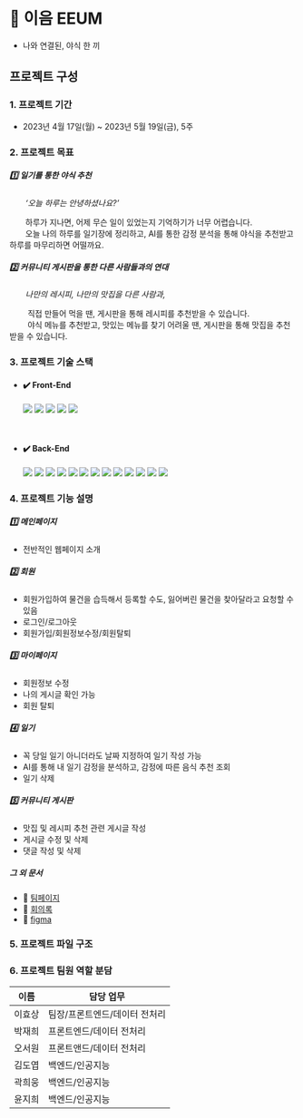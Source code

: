 # :fork_and_knife: 이음 EEUM
- 나와 연결된, 야식 한 끼


## 프로젝트 구성

  ### 1. 프로젝트 기간

  - 2023년 4월 17일(월) ~ 2023년 5월 19일(금), 5주
    

  ### 2. 프로젝트 목표

  ##### :one: 일기를 통한 야식 추천

  &emsp;&emsp;_‘오늘 하루는 안녕하셨나요?’_  

  &emsp;&emsp;하루가 지나면, 어제 무슨 일이 있었는지 기억하기가 너무 어렵습니다. <br/>
  &emsp;&emsp;오늘 나의 하루를 일기장에 정리하고, AI를 통한 감정 분석을 통해 야식을 추천받고 하루를 마무리하면 어떨까요.  

  ##### :two: 커뮤니티 게시판을 통한 다른 사람들과의 연대

  &emsp;&emsp;_나만의 레시피, 나만의 맛집을 다른 사람과,_  

  &emsp;&emsp; 직접 만들어 먹을 땐, 게시판을 통해 레시피를 추천받을 수 있습니다.<br/>
  &emsp;&emsp; 야식 메뉴를 추천받고, 맛있는 메뉴를 찾기 어려울 땐, 게시판을 통해 맛집을 추천받을 수 있습니다.
    

  ### 3. 프로젝트 기술 스택

  - #### :heavy_check_mark: **Front-End** &ensp;
    <img src="https://img.shields.io/badge/React-20232A?style=for-the-badge&logo=react&logoColor=61DAFB">
    <img src="https://img.shields.io/badge/TypeScript-007ACC?style=for-the-badge&logo=typescript&logoColor=white">
    <img src="https://img.shields.io/badge/figma-%23F24E1E.svg?style=for-the-badge&logo=figma&logoColor=white">
    <img src="https://img.shields.io/badge/Next.js-660529?style=for-the-badge&logo=Next.js&logoColor=white%22/%3E">
    <img src="https://img.shields.io/badge/-React%20Query-FF4154?style=for-the-badge&logo=react%20query&logoColor=white">
    
<br/>

  - #### :heavy_check_mark: **Back-End** &ensp;
    <img src="https://img.shields.io/badge/Typescript-3178C6?style=for-the-badge&logo=Typescript&logoColor=black">
    <img src="https://img.shields.io/badge/NestJS-E0234E?style=for-the-badge&logo=NestJS&logoColor=black">
    <img src="https://img.shields.io/badge/MySQL-4479A1?style=for-the-badge&logo=MySQL&logoColor=white">
    <img src="https://img.shields.io/badge/Prisma-2D3748?style=for-the-badge&logo=Prisma&logoColor=white">
    <img src="https://img.shields.io/badge/AWS SQS-FF4F8B?style=for-the-badge&logo=Amazon SQS&logoColor=black">
    <img src="https://img.shields.io/badge/Docker-2496ED?style=for-the-badge&logo=Docker&logoColor=white">
    <img src="https://img.shields.io/badge/Jenkins-D24939?style=for-the-badge&logo=Jenkins&logoColor=black">
    <img src="https://img.shields.io/badge/S3-569A31?style=for-the-badge&logo=Amazon S3&logoColor=white">
    <img src="https://img.shields.io/badge/AWS ECR-FFB71B?style=for-the-badge&logo=Amazon AWS&logoColor=black">
    <img src="https://img.shields.io/badge/Terraform-7B42BC?style=for-the-badge&logo=Terraform&logoColor=white">
    <img src="https://img.shields.io/badge/ElasticSearch-00ADD8?style=for-the-badge&logo=Elasticsearch&logoColor=black">
    <img src="https://img.shields.io/badge/Kibana-005571?style=for-the-badge&logo=Kibana&logoColor=white">
    <img src="https://img.shields.io/badge/Elastic APM-00ADD8?style=for-the-badge&logo=Elasticsearch&logoColor=black">
        
      
  ### 4. 프로젝트 기능 설명

  ##### :one: 메인페이지
  - 전반적인 웹페이지 소개

  ##### :two: 회원
  - 회원가입하여 물건을 습득해서 등록할 수도, 잃어버린 물건을 찾아달라고 요청할 수 있음
  - 로그인/로그아웃
  - 회원가입/회원정보수정/회원탈퇴

  ##### :three: 마이페이지
  - 회원정보 수정
  - 나의 게시글 확인 가능
  - 회원 탈퇴

  ##### :four: 일기
  - 꼭 당일 일기 아니더라도 날짜 지정하여 일기 작성 가능
  - AI를 통해 내 일기 감정을 분석하고, 감정에 따른 음식 추천 조회
  - 일기 삭제

  ##### :five: 커뮤니티 게시판
  - 맛집 및 레시피 추천 관련 게시글 작성
  - 게시글 수정 및 삭제
  - 댓글 작성 및 삭제

  ##### 그 외 문서

  - :link: [팀페이지](https://www.notion.so/elice/2-2-2f4543c6a0fb438fb7961c66fb13698d?pvs=4)
  - :link: [회의록](https://www.notion.so/87e30257b3bd44f2b340201a25d7728f?v=a35acc3170f843aab47a00feee144011&pvs=4)
  - :link: [figma](https://www.figma.com/file/EkBv80NPk5eM4BMCz7GQhj/EEUM?node-id=0-1&t=Vig8DVcTfbyV2IIl-0)

  ### 5. 프로젝트 파일 구조
    

  ### 6. 프로젝트 팀원 역할 분담
  | 이름 | 담당 업무 |
  | ------ | ------ |
  | 이효상 | 팀장/프론트엔드/데이터 전처리 |
  | 박재희 | 프론트엔드/데이터 전처리 |
  | 오서원 | 프론트앤드/데이터 전처리 |
  | 김도엽 | 백엔드/인공지능 |
  | 곽희웅 | 백엔드/인공지능 |
  | 윤지희 | 백엔드/인공지능 |
